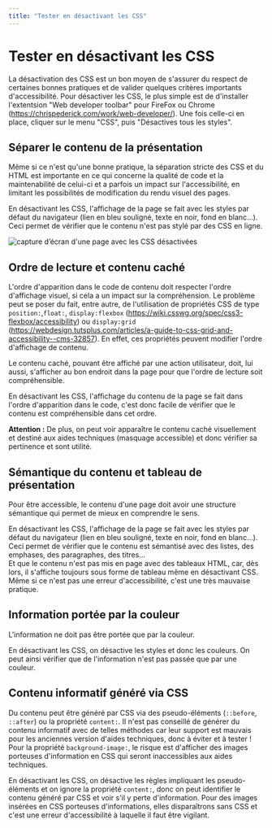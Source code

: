 ```yaml
---
title: "Tester en désactivant les CSS"
---
```


# Tester en désactivant les CSS

La désactivation des <abbr>CSS</abbr> est un bon moyen de s'assurer du respect de certaines bonnes pratiques et de valider quelques critères importants d'accessibilité.
Pour désactiver les <abbr>CSS</abbr>, le plus simple est de d'installer l'extentsion "Web developer toolbar" pour FireFox ou Chrome (https://chrispederick.com/work/web-developer/). Une fois celle-ci en place, cliquer sur le menu "CSS", puis "Désactives tous les styles".

## Séparer le contenu de la présentation 

Même si ce n'est qu'une bonne pratique, la séparation stricte des <abbr>CSS</abbr> et du <abbr>HTML</abbr> est importante en ce qui concerne la qualité de code et la maintenabilité de celui-ci et a parfois un impact sur l'accessibilité, en limitant les possibilités de modification du rendu visuel des pages.

En désactivant les <abbr>CSS</abbr>, l'affichage de la page se fait avec les styles par défaut du navigateur (lien en bleu souligné, texte en noir, fond en blanc...). Ceci permet de vérifier que le contenu n'est pas stylé par des <abbr>CSS</abbr> en ligne.

![capture d’écran d'une page avec les CSS désactivées](../../../images/sansCSS.png)

## Ordre de lecture et contenu caché

L'ordre d'apparition dans le code de contenu doit respecter l'ordre d'affichage visuel, si cela a un impact sur la compréhension. Le problème peut se poser du fait, entre autre, de l'utilisation de propriétés <abbr>CSS</abbr> de type `position:`,`float:`, `display:flexbox` (https://wiki.csswg.org/spec/css3-flexbox/accessibility) ou `display:grid` (https://webdesign.tutsplus.com/articles/a-guide-to-css-grid-and-accessibility--cms-32857). En effet, ces propriétés peuvent modifier l'ordre d'affichage de contenu. 

Le contenu caché, pouvant être affiché par une action utilisateur, doit, lui aussi, s'afficher au bon endroit dans la page pour que l'ordre de lecture soit compréhensible. 

En désactivant les <abbr>CSS</abbr>, l'affichage du contenu de la page se fait dans l'ordre d'apparition dans le code, c'est donc facile de vérifier que le contenu est compréhensible dans cet ordre. 

**Attention&nbsp;:** De plus, on peut voir apparaître le contenu caché visuellement et destiné aux aides techniques (masquage accessible) et donc vérifier sa pertinence et sont utilité.

## Sémantique du contenu et tableau de présentation

Pour être accessible, le contenu d'une page doit avoir une structure sémantique qui permet de mieux en comprendre le sens.

En désactivant les <abbr>CSS</abbr>, l'affichage de la page se fait avec les styles par défaut du navigateur (lien en bleu souligné, texte en noir, fond en blanc...). Ceci permet de vérifier que le contenu est sémantisé avec des listes, des emphases, des paragraphes, des titres... <br />
Et que le contenu n'est pas mis en page avec des tableaux <abbr>HTML</abbr>, car, dès lors, il s'affiche toujours sous forme de tableau même en désactivant <abbr>CSS</abbr>. Même si ce n'est pas une erreur d'accessibilité, c'est une très mauvaise pratique.

## Information portée par la couleur

L'information ne doit pas être portée que par la couleur.

En désactivant les <abbr>CSS</abbr>, on désactive les styles et donc les couleurs. On peut ainsi vérifier que de l'information n'est pas passée que par une couleur.


## Contenu informatif généré via CSS

Du contenu peut être généré par <abbr>CSS</abbr> via des pseudo-éléments (`::before`, `::after`) ou la propriété `content:`. Il n'est pas conseillé de générer du contenu informatif avec de telles méthodes car leur support est mauvais pour les anciennes version d'aides techniques, donc à éviter et à tester !
Pour la propriété `background-image:`, le risque est d'afficher des images porteuses d'information en <abbr>CSS</abbr> qui seront inaccessibles aux aides techniques.

En désactivant les <abbr>CSS</abbr>, on désactive les règles impliquant les pseudo-éléments et on ignore la propriété `content:`, donc on peut identifier le contenu généré par <abbr>CSS</abbr> et voir s'il y perte d'information. Pour des images insérées en <abbr>CSS</abbr> porteuses d'informations, elles disparaîtrons sans <abbr>CSS</abbr> et c'est une erreur d'accessibilité à laquelle il faut être vigilant.

